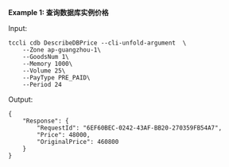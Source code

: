 **Example 1: 查询数据库实例价格**



Input: 

```
tccli cdb DescribeDBPrice --cli-unfold-argument  \
    --Zone ap-guangzhou-1\
    --GoodsNum 1\
    --Memory 1000\
    --Volume 25\
    --PayType PRE_PAID\
    --Period 24
```

Output: 
```
{
    "Response": {
        "RequestId": "6EF60BEC-0242-43AF-BB20-270359FB54A7",
        "Price": 48000,
        "OriginalPrice": 460800
    }
}
```

